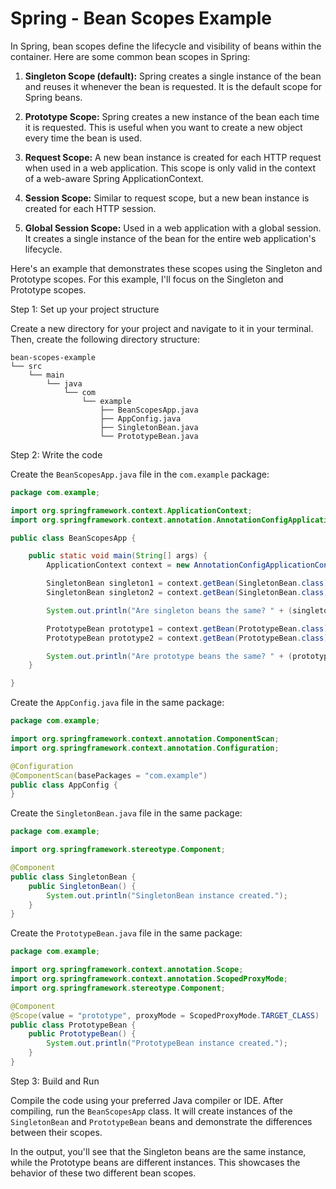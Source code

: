 # Spring - Bean Scopes Example

In Spring, bean scopes define the lifecycle and visibility of beans within the container. Here are some common bean scopes in Spring:

1. **Singleton Scope (default):** Spring creates a single instance of the bean and reuses it whenever the bean is requested. It is the default scope for Spring beans.

2. **Prototype Scope:** Spring creates a new instance of the bean each time it is requested. This is useful when you want to create a new object every time the bean is used.

3. **Request Scope:** A new bean instance is created for each HTTP request when used in a web application. This scope is only valid in the context of a web-aware Spring ApplicationContext.

4. **Session Scope:** Similar to request scope, but a new bean instance is created for each HTTP session.

5. **Global Session Scope:** Used in a web application with a global session. It creates a single instance of the bean for the entire web application's lifecycle.

Here's an example that demonstrates these scopes using the Singleton and Prototype scopes. For this example, I'll focus on the Singleton and Prototype scopes.

Step 1: Set up your project structure

Create a new directory for your project and navigate to it in your terminal. Then, create the following directory structure:

```
bean-scopes-example
└── src
    └── main
        └── java
            └── com
                └── example
                    ├── BeanScopesApp.java
                    ├── AppConfig.java
                    ├── SingletonBean.java
                    └── PrototypeBean.java
```

Step 2: Write the code

Create the `BeanScopesApp.java` file in the `com.example` package:

```java
package com.example;

import org.springframework.context.ApplicationContext;
import org.springframework.context.annotation.AnnotationConfigApplicationContext;

public class BeanScopesApp {

    public static void main(String[] args) {
        ApplicationContext context = new AnnotationConfigApplicationContext(AppConfig.class);

        SingletonBean singleton1 = context.getBean(SingletonBean.class);
        SingletonBean singleton2 = context.getBean(SingletonBean.class);

        System.out.println("Are singleton beans the same? " + (singleton1 == singleton2));

        PrototypeBean prototype1 = context.getBean(PrototypeBean.class);
        PrototypeBean prototype2 = context.getBean(PrototypeBean.class);

        System.out.println("Are prototype beans the same? " + (prototype1 == prototype2));
    }

}
```

Create the `AppConfig.java` file in the same package:

```java
package com.example;

import org.springframework.context.annotation.ComponentScan;
import org.springframework.context.annotation.Configuration;

@Configuration
@ComponentScan(basePackages = "com.example")
public class AppConfig {
}
```

Create the `SingletonBean.java` file in the same package:

```java
package com.example;

import org.springframework.stereotype.Component;

@Component
public class SingletonBean {
    public SingletonBean() {
        System.out.println("SingletonBean instance created.");
    }
}
```

Create the `PrototypeBean.java` file in the same package:

```java
package com.example;

import org.springframework.context.annotation.Scope;
import org.springframework.context.annotation.ScopedProxyMode;
import org.springframework.stereotype.Component;

@Component
@Scope(value = "prototype", proxyMode = ScopedProxyMode.TARGET_CLASS)
public class PrototypeBean {
    public PrototypeBean() {
        System.out.println("PrototypeBean instance created.");
    }
}
```

Step 3: Build and Run

Compile the code using your preferred Java compiler or IDE. After compiling, run the `BeanScopesApp` class. It will create instances of the `SingletonBean` and `PrototypeBean` beans and demonstrate the differences between their scopes.

In the output, you'll see that the Singleton beans are the same instance, while the Prototype beans are different instances. This showcases the behavior of these two different bean scopes.
